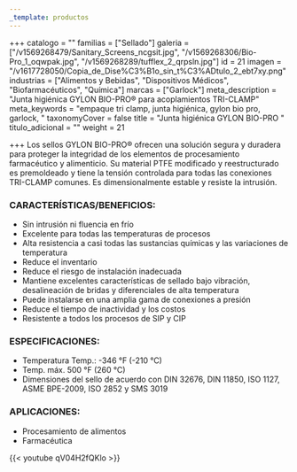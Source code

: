 ```yaml
---
_template: productos
---
```







+++
catalogo = ""
familias = ["Sellado"]
galeria = ["/v1569268479/Sanitary_Screens_ncgsit.jpg", "/v1569268306/Bio-Pro_1_oqwpak.jpg", "/v1569268289/tufflex_2_qrpsln.jpg"]
id = 21
imagen = "/v1617728050/Copia_de_Dise%C3%B1o_sin_t%C3%ADtulo_2_ebt7xy.png"
industrias = ["Alimentos y Bebidas", "Dispositivos Médicos", "Biofarmacéuticos", "Química"]
marcas = ["Garlock"]
meta_description = "Junta higiénica GYLON BIO-PRO® para acoplamientos TRI-CLAMP"
meta_keywords = "empaque tri clamp, junta higiénica, gylon bio pro, garlock, "
taxonomyCover = false
title = "Junta higiénica GYLON BIO-PRO "
titulo_adicional = ""
weight = 21

+++
Los sellos GYLON BIO-PRO® ofrecen una solución segura y duradera para proteger la integridad de los elementos de procesamiento farmacéutico y alimenticio. Su material PTFE modificado y reestructurado es premoldeado y tiene la tensión controlada para todas las conexiones TRI-CLAMP comunes. Es dimensionalmente estable y resiste la intrusión.

### CARACTERÍSTICAS/BENEFICIOS:

* Sin intrusión ni fluencia en frío
* Excelente para todas las temperaturas de procesos
* Alta resistencia a casi todas las sustancias químicas y las variaciones de temperatura
* Reduce el inventario
* Reduce el riesgo de instalación inadecuada
* Mantiene excelentes características de sellado bajo vibración, desalineación de bridas y diferenciales de alta temperatura
* Puede instalarse en una amplia gama de conexiones a presión
* Reduce el tiempo de inactividad y los costos
* Resistente a todos los procesos de SIP y CIP

### ESPECIFICACIONES:

* Temperatura Temp.: -346 °F (-210 °C)
* Temp. máx. 500 °F (260 °C)
* Dimensiones del sello de acuerdo con DIN 32676, DIN 11850, ISO 1127, ASME BPE-2009, ISO 2852 y SMS 3019

### APLICACIONES:

* Procesamiento de alimentos
* Farmacéutica

{{< youtube qV04H2fQKlo >}}
